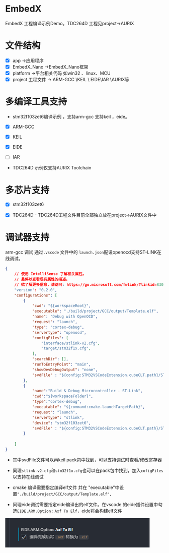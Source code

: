 # EmbedX 

EmbedX 工程编译示例Demo。TDC264D 工程见project->AURIX

# 文件结构

- [x] app    ->应用程序
- [x] EmbedX_Nano    ->EmbedX_Nano框架
- [x] platform ->平台相关代码 如win32 、linux、MCU 
- [x] project 工程文件 -> ARM-GCC \KEIL \ EIDE\IAR \AURIX等

# 多编译工具支持

- stm32f103zet6编译示例 ，支持arm-gcc 支持keil ，eide。

- [x] ARM-GCC

- [x] KEIL

- [x] EIDE

- [ ] IAR

- TDC264D 示例仅支持AURIX Toolchain
# 多芯片支持

- [x] stm32f103zet6

- [x] TDC264D - TDC264D工程文件目前全部独立放在project->AURIX文件中


# 调试器支持
arm-gcc 调试 通过`.vscode` 文件中的 `launch.json`配设openocd支持ST-LINK在线调试。

```json
{
    // 使用 IntelliSense 了解相关属性。 
    // 悬停以查看现有属性的描述。
    // 欲了解更多信息，请访问: https://go.microsoft.com/fwlink/?linkid=830387
    "version": "0.2.0",
    "configurations": [
        {
            "cwd": "${workspaceRoot}",
            "executable": "./build/project/GCC/output/Template.elf",
            "name": "Debug with OpenOCD",
            "request": "launch",
            "type": "cortex-debug",
            "servertype": "openocd",
            "configFiles": [
                "interface/stlink-v2.cfg",
                "target/stm32f1x.cfg",
            ],
            "searchDir": [],
            "runToEntryPoint": "main",
            "showDevDebugOutput": "none",
            "svdFile" : "${config:STM32VSCodeExtension.cubeCLT.path}/STMicroelectronics_CMSIS_SVD/STM32F103.svd",//同时也可以在keil pack 对应芯片中找到对于芯片寄存器调试支持文件 .svd
        },
        {
            "name":"Build & Debug Microcontroller - ST-Link",
            "cwd":"${workspaceFolder}",
            "type":"cortex-debug",
            "executable": "${command:cmake.launchTargetPath}",
            "request": "launch",
            "servertype": "stlink",
            "device": "stm32f103zet6",
            "svdFile" : "${config:STM32VSCodeExtension.cubeCLT.path}/STMicroelectronics_CMSIS_SVD/STM32F103.svd", 
        }

    ]
}
```

- 其中svdFile文件可以再keil pack包中找到，可以支持调试时查看/修改寄存器

- 同理`stlink-v2.cfg`和`stm32f1x.cfg`也可以在pack包中找到，加入`cofigFiles`以支持在线调试

- cmake 编译需要指定编译elf文件 并在 "executable"中设置`"./build/project/GCC/output/Template.elf",`

- 同理eide调试需要指定eide编译出的elf文件。在vscode 的eide插件设置中勾选`EIDE.ARM.Option：Axf To Elf`，eide将会构建elf文件

![image-20241119220308471](./img/image-20241119220308471.png)
